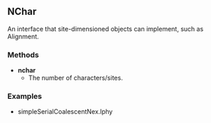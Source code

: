 NChar
-----

An interface that site-dimensioned objects can implement, such as Alignment.

### Methods

- **nchar**
  - The number of characters/sites.
### Examples

- simpleSerialCoalescentNex.lphy


